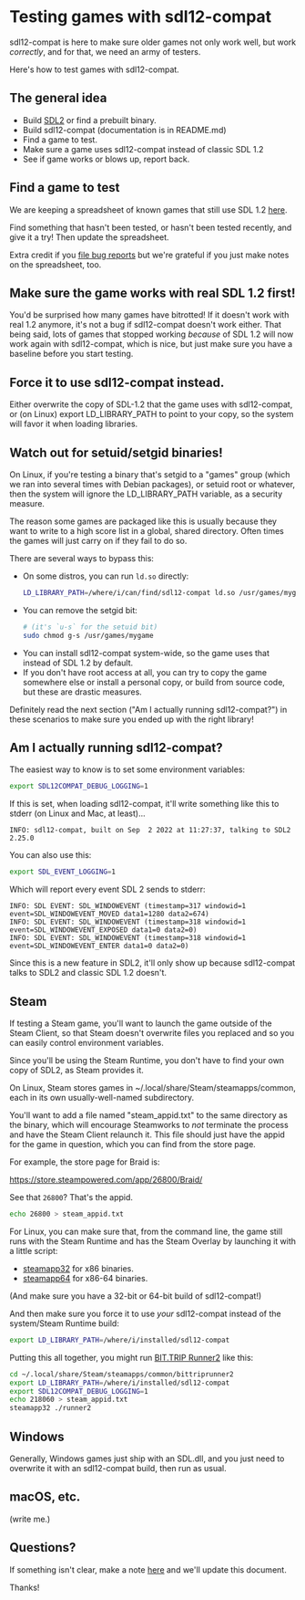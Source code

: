 # Testing games with sdl12-compat

sdl12-compat is here to make sure older games not only work well, but work
_correctly_, and for that, we need an army of testers.

Here's how to test games with sdl12-compat.


## The general idea

- Build [SDL2](https://github.com/libsdl-org/SDL) or find a prebuilt binary.
- Build sdl12-compat (documentation is in README.md)
- Find a game to test.
- Make sure a game uses sdl12-compat instead of classic SDL 1.2
- See if game works or blows up, report back.


## Find a game to test

We are keeping a spreadsheet of known games that still use SDL 1.2
[here](https://docs.google.com/spreadsheets/d/1u8Rq3LVQYYgu28sBuxrZ371QolbiZu5z_LjENc4ddZs/edit?usp=sharing).

Find something that hasn't been tested, or hasn't been tested recently, and
give it a try! Then update the spreadsheet.

Extra credit if you [file bug reports](https://github.com/libsdl-org/sdl12-compat/issues)
but we're grateful if you just make notes on the spreadsheet, too.


## Make sure the game works with real SDL 1.2 first!

You'd be surprised how many games have bitrotted! If it doesn't work with
real 1.2 anymore, it's not a bug if sdl12-compat doesn't work either. That
being said, lots of games that stopped working _because_ of SDL 1.2 will
now work again with sdl12-compat, which is nice, but just make sure you have
a baseline before you start testing.


## Force it to use sdl12-compat instead.

Either overwrite the copy of SDL-1.2 that the game uses with sdl12-compat,
or (on Linux) export LD_LIBRARY_PATH to point to your copy, so the system will
favor it when loading libraries.

## Watch out for setuid/setgid binaries!

On Linux, if you're testing a binary that's setgid to a "games" group (which
we ran into several times with Debian packages), or setuid root or whatever,
then the system will ignore the LD_LIBRARY_PATH variable, as a security
measure.

The reason some games are packaged like this is usually because they want to
write to a high score list in a global, shared directory. Often times the
games will just carry on if they fail to do so.

There are several ways to bypass this:

- On some distros, you can run `ld.so` directly:
  ```bash
  LD_LIBRARY_PATH=/where/i/can/find/sdl12-compat ld.so /usr/games/mygame
  ```
- You can remove the setgid bit:
  ```bash
  # (it's `u-s` for the setuid bit)
  sudo chmod g-s /usr/games/mygame
  ```
- You can install sdl12-compat system-wide, so the game uses that
  instead of SDL 1.2 by default.
- If you don't have root access at all, you can try to copy the game 
  somewhere else or install a personal copy, or build from source code,
  but these are drastic measures.
  
Definitely read the next section ("Am I actually running sdl12-compat?") in
these scenarios to make sure you ended up with the right library!
  
## Am I actually running sdl12-compat?

The easiest way to know is to set some environment variables:

```bash
export SDL12COMPAT_DEBUG_LOGGING=1
```

If this is set, when loading sdl12-compat, it'll write something like this
to stderr (on Linux and Mac, at least)...

```
INFO: sdl12-compat, built on Sep  2 2022 at 11:27:37, talking to SDL2 2.25.0
```

You can also use this:

```bash
export SDL_EVENT_LOGGING=1
```

Which will report every event SDL 2 sends to stderr:

```
INFO: SDL EVENT: SDL_WINDOWEVENT (timestamp=317 windowid=1 event=SDL_WINDOWEVENT_MOVED data1=1280 data2=674)
INFO: SDL EVENT: SDL_WINDOWEVENT (timestamp=318 windowid=1 event=SDL_WINDOWEVENT_EXPOSED data1=0 data2=0)
INFO: SDL EVENT: SDL_WINDOWEVENT (timestamp=318 windowid=1 event=SDL_WINDOWEVENT_ENTER data1=0 data2=0)
```

Since this is a new feature in SDL2, it'll only show up because sdl12-compat talks
to SDL2 and classic SDL 1.2 doesn't.


## Steam

If testing a Steam game, you'll want to launch the game outside of the Steam
Client, so that Steam doesn't overwrite files you replaced and so you can
easily control environment variables.

Since you'll be using the Steam Runtime, you don't have to find your own copy
of SDL2, as Steam provides it.

On Linux, Steam stores games in ~/.local/share/Steam/steamapps/common, each
in its own usually-well-named subdirectory.

You'll want to add a file named "steam_appid.txt" to the same directory as
the binary, which will encourage Steamworks to _not_ terminate the process
and have the Steam Client relaunch it. This file should just have the appid
for the game in question, which you can find from the store page.

For example, the store page for Braid is:

https://store.steampowered.com/app/26800/Braid/

See that `26800`? That's the appid.

```bash
echo 26800 > steam_appid.txt
```

For Linux, you can make sure that, from the command line, the game still
runs with the Steam Runtime and has the Steam Overlay by launching it with a
little script:

- [steamapp32](https://raw.githubusercontent.com/icculus/twisty-little-utilities/main/steamapp32) for x86 binaries.
- [steamapp64](https://raw.githubusercontent.com/icculus/twisty-little-utilities/main/steamapp64) for x86-64 binaries.

(And make sure you have a 32-bit or 64-bit build of sdl12-compat!)

And then make sure you force it to use _your_ sdl12-compat instead of the
system/Steam Runtime build:

```bash
export LD_LIBRARY_PATH=/where/i/installed/sdl12-compat
```

Putting this all together, you might run [BIT.TRIP Runner2](https://store.steampowered.com/app/218060/)
like this:

```bash
cd ~/.local/share/Steam/steamapps/common/bittriprunner2
export LD_LIBRARY_PATH=/where/i/installed/sdl12-compat
export SDL12COMPAT_DEBUG_LOGGING=1
echo 218060 > steam_appid.txt
steamapp32 ./runner2
```


## Windows

Generally, Windows games just ship with an SDL.dll, and you just need to
overwrite it with an sdl12-compat build, then run as usual.


## macOS, etc.

(write me.)


## Questions?

If something isn't clear, make a note [here](https://github.com/libsdl-org/sdl12-compat/issues/new)
and we'll update this document.

Thanks!

